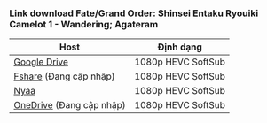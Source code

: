### **Link download Fate/Grand Order: Shinsei Entaku Ryouiki Camelot 1 - Wandering; Agateram**

| Host          | Định dạng          |
| ------------- |:------------------:|
| [Google Drive](https://drive.google.com/file/d/1NDycVoAacv7LUwP1tbFw6lVp_fOPtVjv/view?usp=sharing)  | 1080p HEVC SoftSub |
| [Fshare]() (Đang cập nhập) 	| 1080p HEVC SoftSub |
| [Nyaa](https://nyaa.si/view/1407413)        | 1080p HEVC SoftSub |
| [OneDrive]() (Đang cập nhập)      | 1080p HEVC SoftSub |
